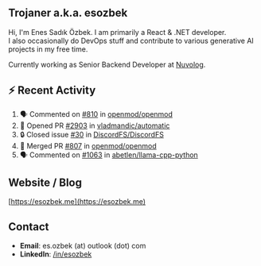 ##  Trojaner a.k.a. esozbek
Hi, I'm Enes Sadık Özbek. I am primarily a React & .NET developer.  
I also occasionally do DevOps stuff and contribute to various generative AI projects in my free time.

Currently working as Senior Backend Developer at [Nuvolog](https://nuvolog.com/).

## :zap: Recent Activity

<!--START_SECTION:activity-->
1. 🗣 Commented on [#810](https://github.com/openmod/openmod/pull/810#issuecomment-1977362939) in [openmod/openmod](https://github.com/openmod/openmod)
2. 💪 Opened PR [#2903](https://github.com/vladmandic/automatic/pull/2903) in [vladmandic/automatic](https://github.com/vladmandic/automatic)
3. 🔒 Closed issue [#30](https://github.com/DiscordFS/DiscordFS/issues/30) in [DiscordFS/DiscordFS](https://github.com/DiscordFS/DiscordFS)
4. 🎉 Merged PR [#807](https://github.com/openmod/openmod/pull/807) in [openmod/openmod](https://github.com/openmod/openmod)
5. 🗣 Commented on [#1063](https://github.com/abetlen/llama-cpp-python/issues/1063#issuecomment-1939146315) in [abetlen/llama-cpp-python](https://github.com/abetlen/llama-cpp-python)
<!--END_SECTION:activity-->

## Website / Blog
[https://esozbek.me](https://esozbek.me)

## Contact
- **Email**: es.ozbek (at) outlook (dot) com
- **LinkedIn**: [/in/esozbek](https://linkedin.com/in/esozbek)
